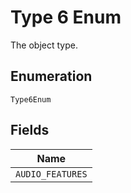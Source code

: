 
# Type 6 Enum

The object type.

## Enumeration

`Type6Enum`

## Fields

| Name |
|  --- |
| `AUDIO_FEATURES` |

